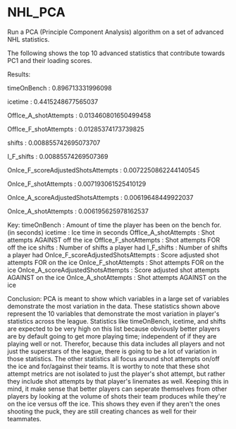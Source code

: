 # NHL_PCA
Run a PCA (Principle Component Analysis) algorithm on a set of advanced NHL statistics.

The following shows the top 10 advanced statistics that contribute towards PC1 and their loading scores.

Results:

timeOnBench :  0.896713331996098

icetime :  0.4415248677565037

OffIce_A_shotAttempts :  0.013460801650499458

OffIce_F_shotAttempts :  0.01285374173739825

shifts :  0.008855742695073707

I_F_shifts :  0.00885574269507369

OnIce_F_scoreAdjustedShotsAttempts :  0.0072250862244140545

OnIce_F_shotAttempts :  0.007193061525410129

OnIce_A_scoreAdjustedShotsAttempts :  0.00619648449922037

OnIce_A_shotAttempts :  0.006195625978162537

Key:
timeOnBench :  Amount of time the player has been on the bench for. (in seconds)
icetime :  Ice time in seconds
OffIce_A_shotAttempts :  Shot attempts AGAINST off the ice
OffIce_F_shotAttempts :  Shot attempts FOR off the ice
shifts :  Number of shifts a player had
I_F_shifts :  Number of shifts a player had
OnIce_F_scoreAdjustedShotsAttempts :  Score adjusted shot attempts FOR on the ice
OnIce_F_shotAttempts :  Shot attempts FOR on the ice
OnIce_A_scoreAdjustedShotsAttempts :  Score adjusted shot attempts AGAINST on the ice
OnIce_A_shotAttempts :  Shot attempts AGAINST on the ice

Conclusion:
PCA is meant to show which variables in a large set of variables demonstrate the most variation in the data. These statistics shown above represent the 10 variables that demonstrate the most variation in player's statistics across the league. Statistics like timeOnBench, icetime, and shifts are expected to be very high on this list because obviously better players are by default going to get more playing time; independent of if they are playing well or not. Therefor, because this data includes all players and not just the superstars of the league, there is going to be a lot of variation in those statistics. The other statistics all focus around shot attempts on/off the ice and for/against their teams. It is worthy to note that these shot attempt metrics are not isolated to just the player's shot attempt, but rather they include shot attempts by that player's linemates as well. Keeping this in mind, it make sense that better players can seperate themselves from other players by looking at the volume of shots their team produces while they're on the ice versus off the ice. This shows they even if they aren't the ones shooting the puck, they are still creating chances as well for their teammates.
